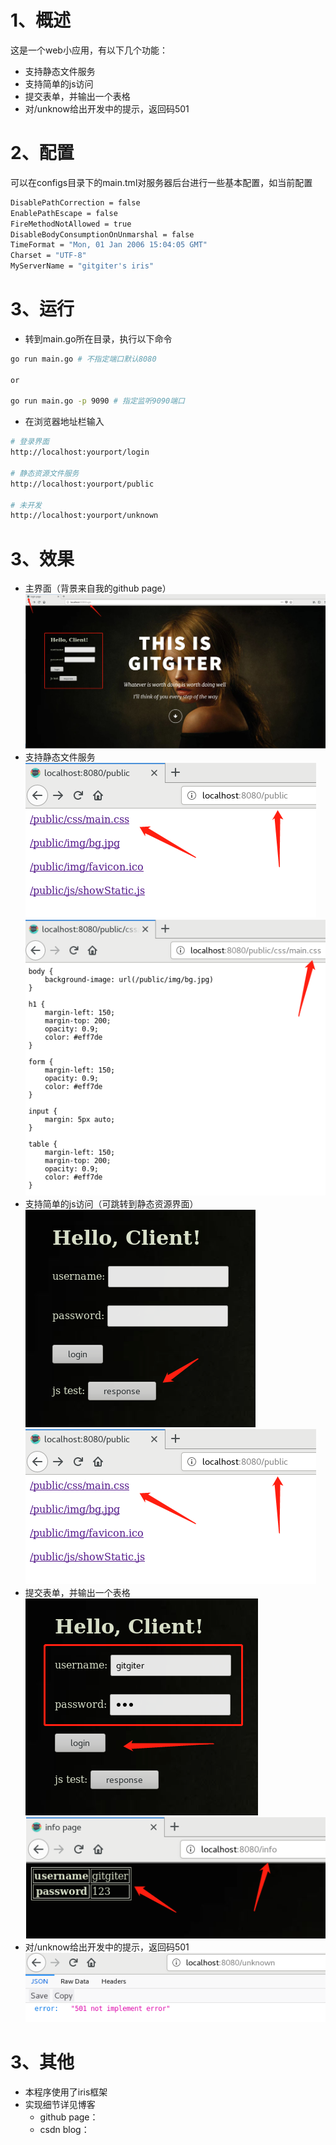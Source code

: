 # 1、概述
这是一个web小应用，有以下几个功能：
- 支持静态文件服务
- 支持简单的js访问
- 提交表单，并输出一个表格
- 对/unknow给出开发中的提示，返回码501

# 2、配置
可以在configs目录下的main.tml对服务器后台进行一些基本配置，如当前配置
```sh
DisablePathCorrection = false
EnablePathEscape = false
FireMethodNotAllowed = true
DisableBodyConsumptionOnUnmarshal = false
TimeFormat = "Mon, 01 Jan 2006 15:04:05 GMT"
Charset = "UTF-8"
MyServerName = "gitgiter's iris"
```

# 3、运行
- 转到main.go所在目录，执行以下命令
```sh
go run main.go # 不指定端口默认8080

or

go run main.go -p 9090 # 指定监听9090端口
```

- 在浏览器地址栏输入
```sh
# 登录界面
http://localhost:yourport/login

# 静态资源文件服务
http://localhost:yourport/public

# 未开发
http://localhost:yourport/unknown
```

# 3、效果
- 主界面（背景来自我的github page）  
![](img/main.jpg)
- 支持静态文件服务  
![](img/public.jpg)  
![](img/css.jpg)
- 支持简单的js访问（可跳转到静态资源界面）  
![](img/js.jpg)  
![](img/public.jpg)
- 提交表单，并输出一个表格  
![](img/form.jpg)  
![](img/table.jpg)
- 对/unknow给出开发中的提示，返回码501  
![](img/unknown.jpg)

# 3、其他
- 本程序使用了iris框架
- 实现细节详见博客
    - github page：[]()
    - csdn blog：[]()
